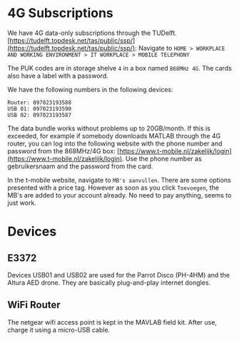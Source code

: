 # 4G Subscriptions

We have 4G data-only subscriptions through the TUDelft. [https://tudelft.topdesk.net/tas/public/ssp/](https://tudelft.topdesk.net/tas/public/ssp/): Navigate to `HOME > WORKPLACE AND WORKING ENVIRONMENT > IT WORKPLACE > MOBILE TELEPHONY`

The PUK codes are in storage shelve `4` in a box named `868MHz 4G`. The cards also have a label with a password.

We have the following numbers in the following devices:
```
Router: 097023193588
USB 01: 097023193590
USB 02: 097023193587
```

The data bundle works without problems up to 20GB/month. If this is exceeded, for example if somebody downloads MATLAB through the 4G router, you can log into the following website with the phone number and password from the 868MHz/4G box: [https://www.t-mobile.nl/zakelijk/login](https://www.t-mobile.nl/zakelijk/login). Use the phone number as gebruikersnaam and the password from the card.

In the t-mobile website, navigate to `MB's aanvullen`. There are some options presented with a price tag. However as soon as you click `Toevoegen`, the MB's are added to your account already. No need to pay anything, seems to just work.

# Devices

## E3372

Devices USB01 and USB02 are used for the Parrot Disco (PH-4HM) and the Altura AED drone. They are basically plug-and-play internet dongles.

## WiFi Router
The netgear wifi access point is kept in the MAVLAB field kit. After use, charge it using a micro-USB cable.